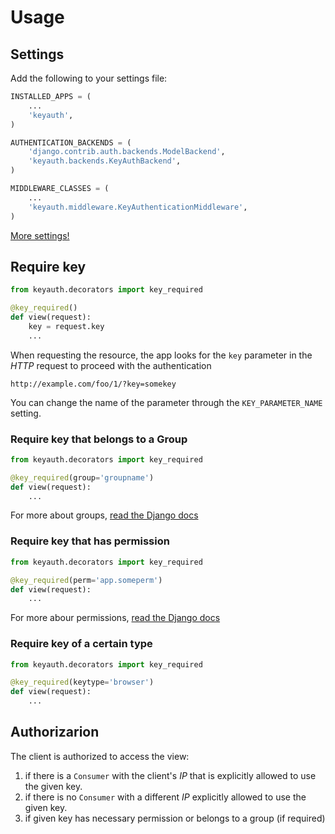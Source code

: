 # Usage

## Settings

Add the following to your settings file:

```python
INSTALLED_APPS = (
    ...
    'keyauth',
)

AUTHENTICATION_BACKENDS = (
    'django.contrib.auth.backends.ModelBackend',
    'keyauth.backends.KeyAuthBackend',
)

MIDDLEWARE_CLASSES = (
    ...
    'keyauth.middleware.KeyAuthenticationMiddleware',
)
```

[More settings!](settings.md)


## Require key

```python
from keyauth.decorators import key_required

@key_required()
def view(request):
    key = request.key
    ...
```

When requesting the resource, the app looks for the `key` parameter in the _HTTP_ request to proceed with the authentication

    http://example.com/foo/1/?key=somekey

You can change the name of the parameter through the `KEY_PARAMETER_NAME` setting.

### Require key that belongs to a Group

```python
from keyauth.decorators import key_required

@key_required(group='groupname')
def view(request):
    ...
```

For more about groups, [read the Django docs](https://docs.djangoproject.com/en/dev/topics/auth/default/#permissions-and-authorization)

### Require key that has permission

```python
from keyauth.decorators import key_required

@key_required(perm='app.someperm')
def view(request):
    ...
```

For more abour permissions, [read the Django docs](https://docs.djangoproject.com/en/1.3/topics/auth/#permissions)

### Require key of a certain type

```python
from keyauth.decorators import key_required

@key_required(keytype='browser')
def view(request):
    ...
```

## Authorizarion

The client is authorized to access the view:

1. if there is a `Consumer` with the client's *IP* that is explicitly allowed to use the given key.
2. if there is no `Consumer` with a different *IP* explicitly allowed to use the given key.
3. if given key has necessary permission or belongs to a group (if required) 
